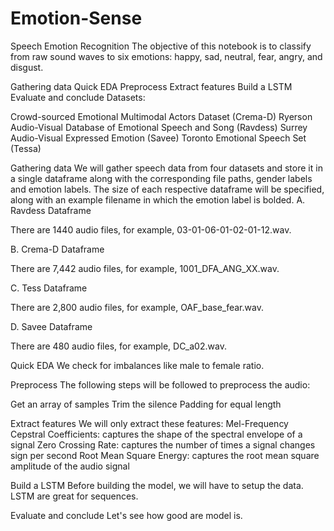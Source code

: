 # Emotion-Sense 

Speech Emotion Recognition The objective of this notebook is to classify from raw sound waves to six emotions: happy, sad, neutral, fear, angry, and disgust.

Gathering data Quick EDA Preprocess Extract features Build a LSTM Evaluate and conclude Datasets:

Crowd-sourced Emotional Multimodal Actors Dataset (Crema-D) Ryerson Audio-Visual Database of Emotional Speech and Song (Ravdess) Surrey Audio-Visual Expressed Emotion (Savee) Toronto Emotional Speech Set (Tessa)

Gathering data We will gather speech data from four datasets and store it in a single dataframe along with the corresponding file paths, gender labels and emotion labels. The size of each respective dataframe will be specified, along with an example filename in which the emotion label is bolded.
A. Ravdess Dataframe

There are 1440 audio files, for example, 03-01-06-01-02-01-12.wav.

B. Crema-D Dataframe

There are 7,442 audio files, for example, 1001_DFA_ANG_XX.wav.

C. Tess Dataframe

There are 2,800 audio files, for example, OAF_base_fear.wav.

D. Savee Dataframe

There are 480 audio files, for example, DC_a02.wav.

Quick EDA We check for imbalances like male to female ratio.

Preprocess The following steps will be followed to preprocess the audio:

Get an array of samples Trim the silence Padding for equal length

Extract features We will only extract these features:
Mel-Frequency Cepstral Coefficients: captures the shape of the spectral envelope of a signal Zero Crossing Rate: captures the number of times a signal changes sign per second Root Mean Square Energy: captures the root mean square amplitude of the audio signal

Build a LSTM Before building the model, we will have to setup the data. LSTM are great for sequences.

Evaluate and conclude Let's see how good are model is.
